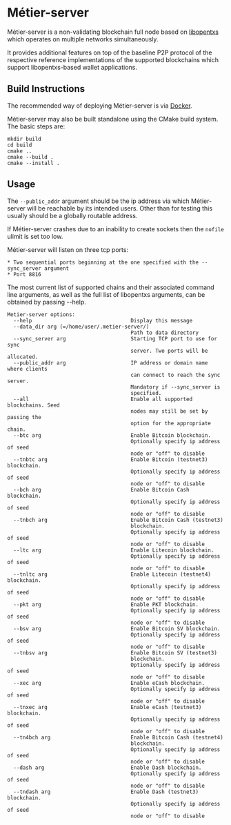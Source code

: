 # Métier-server

Métier-server is a non-validating blockchain full node based on [libopentxs](https://github.com/Open-Transactions/opentxs) which operates on multiple networks simultaneously.

It provides additional features on top of the baseline P2P protocol of the respective reference implementations of the supported blockchains which support libopentxs-based wallet applications.

## Build Instructions

The recommended way of deploying Métier-server is via [Docker](tools/docker).

Métier-server may also be built standalone using the CMake build system. The basic steps are:

    mkdir build
    cd build
    cmake ..
    cmake --build .
    cmake --install .

## Usage

The ```--public_addr``` argument should be the ip address via which Métier-server will be reachable by its intended users. Other than for testing this usually should be a globally routable address.

If Métier-server crashes due to an inability to create sockets then the ```nofile``` ulimit is set too low.

Métier-server will listen on three tcp ports:

    * Two sequential ports beginning at the one specified with the --sync_server argument
    * Port 8816

The most current list of supported chains and their associated command line arguments, as well as the full list of libopentxs arguments, can be obtained by passing --help.


```
Metier-server options:
  --help                                Display this message
  --data_dir arg (=/home/user/.metier-server/)
                                        Path to data directory
  --sync_server arg                     Starting TCP port to use for sync
                                        server. Two ports will be allocated.
  --public_addr arg                     IP address or domain name where clients
                                        can connect to reach the sync server.
                                        Mandatory if --sync_server is
                                        specified.
  --all                                 Enable all supported blockchains. Seed
                                        nodes may still be set by passing the
                                        option for the appropriate chain.
  --btc arg                             Enable Bitcoin blockchain.
                                        Optionally specify ip address of seed
                                        node or "off" to disable
  --tnbtc arg                           Enable Bitcoin (testnet3) blockchain.
                                        Optionally specify ip address of seed
                                        node or "off" to disable
  --bch arg                             Enable Bitcoin Cash blockchain.
                                        Optionally specify ip address of seed
                                        node or "off" to disable
  --tnbch arg                           Enable Bitcoin Cash (testnet3)
                                        blockchain.
                                        Optionally specify ip address of seed
                                        node or "off" to disable
  --ltc arg                             Enable Litecoin blockchain.
                                        Optionally specify ip address of seed
                                        node or "off" to disable
  --tnltc arg                           Enable Litecoin (testnet4) blockchain.
                                        Optionally specify ip address of seed
                                        node or "off" to disable
  --pkt arg                             Enable PKT blockchain.
                                        Optionally specify ip address of seed
                                        node or "off" to disable
  --bsv arg                             Enable Bitcoin SV blockchain.
                                        Optionally specify ip address of seed
                                        node or "off" to disable
  --tnbsv arg                           Enable Bitcoin SV (testnet3)
                                        blockchain.
                                        Optionally specify ip address of seed
                                        node or "off" to disable
  --xec arg                             Enable eCash blockchain.
                                        Optionally specify ip address of seed
                                        node or "off" to disable
  --tnxec arg                           Enable eCash (testnet3) blockchain.
                                        Optionally specify ip address of seed
                                        node or "off" to disable
  --tn4bch arg                          Enable Bitcoin Cash (testnet4)
                                        blockchain.
                                        Optionally specify ip address of seed
                                        node or "off" to disable
  --dash arg                            Enable Dash blockchain.
                                        Optionally specify ip address of seed
                                        node or "off" to disable
  --tndash arg                          Enable Dash (testnet3) blockchain.
                                        Optionally specify ip address of seed
                                        node or "off" to disable
```
